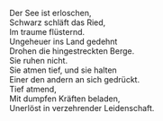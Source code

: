 Der See ist erloschen,  
Schwarz schläft das Ried,  
Im traume flüsternd.  
Ungeheuer ins Land gedehnt  
Drohen die hingestreckten Berge.  
Sie ruhen nicht.  
Sie atmen tief, und sie halten  
Einer den andern an sich gedrückt.  
Tief atmend,  
Mit dumpfen Kräften beladen,  
Unerlöst in verzehrender Leidenschaft.
